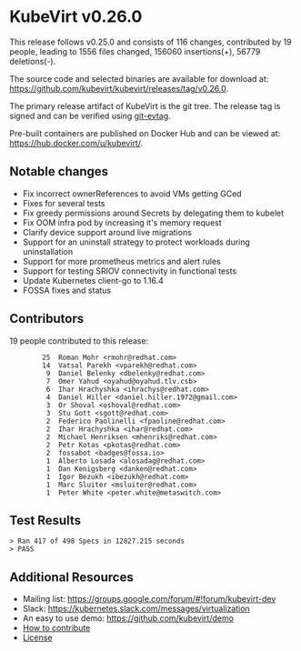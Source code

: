 KubeVirt v0.26.0
================

This release follows v0.25.0 and consists of 116 changes, contributed by
19 people, leading to 1556 files changed, 156060 insertions(+), 56779
deletions(-).

The source code and selected binaries are available for download at:
<https://github.com/kubevirt/kubevirt/releases/tag/v0.26.0>.

The primary release artifact of KubeVirt is the git tree. The release tag is
signed and can be verified using [git-evtag][git-evtag].

Pre-built containers are published on Docker Hub and can be viewed at:
<https://hub.docker.com/u/kubevirt/>.

Notable changes
---------------

- Fix incorrect ownerReferences to avoid VMs getting GCed
- Fixes for several tests
- Fix greedy permissions around Secrets by delegating them to kubelet
- Fix OOM infra pod by increasing it's memory request
- Clarify device support around live migrations
- Support for an uninstall strategy to protect workloads during uninstallation
- Support for more prometheus metrics and alert rules
- Support for testing SRIOV connectivity in functional tests
- Update Kubernetes client-go to 1.16.4
- FOSSA fixes and status

Contributors
------------

19 people contributed to this release:

```
        25	Roman Mohr <rmohr@redhat.com>
        14	Vatsal Parekh <vparekh@redhat.com>
         9	Daniel Belenky <dbelenky@redhat.com>
         7	Omer Yahud <oyahud@oyahud.tlv.csb>
         6	Ihar Hrachyshka <ihrachys@redhat.com>
         4	Daniel Hiller <daniel.hiller.1972@gmail.com>
         3	Or Shoval <oshoval@redhat.com>
         3	Stu Gott <sgott@redhat.com>
         2	Federico Paolinelli <fpaoline@redhat.com>
         2	Ihar Hrachyshka <ihar@redhat.com>
         2	Michael Henriksen <mhenriks@redhat.com>
         2	Petr Kotas <pkotas@redhat.com>
         2	fossabot <badges@fossa.io>
         1	Alberto Losada <alosadag@redhat.com>
         1	Dan Kenigsberg <danken@redhat.com>
         1	Igor Bezukh <ibezukh@redhat.com>
         1	Marc Sluiter <msluiter@redhat.com>
         1	Peter White <peter.white@metaswitch.com>
```

Test Results
------------

```
> Ran 417 of 498 Specs in 12827.215 seconds
> PASS
```

Additional Resources
--------------------

- Mailing list: <https://groups.google.com/forum/#!forum/kubevirt-dev>
- Slack: <https://kubernetes.slack.com/messages/virtualization>
- An easy to use demo: <https://github.com/kubevirt/demo>
- [How to contribute][contributing]
- [License][license]

[git-evtag]: https://github.com/cgwalters/git-evtag#using-git-evtag
[contributing]: https://github.com/kubevirt/kubevirt/blob/master/CONTRIBUTING.md
[license]: https://github.com/kubevirt/kubevirt/blob/master/LICENSE
